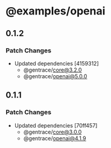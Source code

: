 # @examples/openai

## 0.1.2

### Patch Changes

- Updated dependencies [4159312]
  - @gentrace/core@3.2.0
  - @gentrace/openai@5.0.0

## 0.1.1

### Patch Changes

- Updated dependencies [70ff457]
  - @gentrace/core@3.0.0
  - @gentrace/openai@4.1.9
